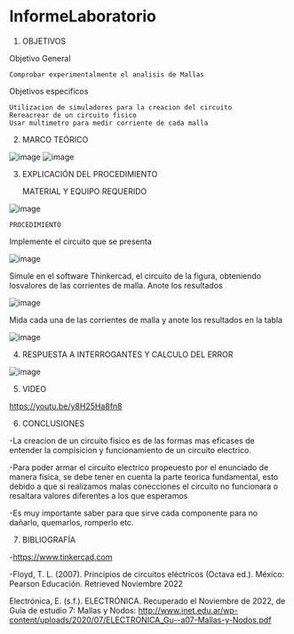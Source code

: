 # InformeLaboratorio


1. OBJETIVOS

Objetivo General

    Comprobar experimentalmente el analisis de Mallas
 
Objetivos especificos

    Utilizacion de simuladores para la creacion del circuito
    Rereacrear de un circuito fisico
    Usar multimetro para medir corriente de cada malla

2. MARCO TEÓRICO 

![image](https://user-images.githubusercontent.com/116781677/202712881-6e8a02f9-2898-4a79-9df1-6155c2893833.png)
![image](https://user-images.githubusercontent.com/116781677/202712905-2501881e-63e5-4a1a-bbce-3a77c8d86b85.png)


3. EXPLICACIÓN DEL PROCEDIMIENTO


    MATERIAL Y EQUIPO REQUERIDO

![image](https://user-images.githubusercontent.com/116781677/202609539-ee96e639-037d-4e88-a232-552b8e8767d6.png)

    PROCEDIMIENTO
    
Implemente el circuito que se presenta

![image](https://user-images.githubusercontent.com/116781677/202705479-9fcdea57-0ef3-4f28-9c97-0a16906ef888.png)

Simule en el software Thinkercad, el circuito de la figura, obteniendo losvalores de las corrientes de malla. Anote los resultados

![image](https://user-images.githubusercontent.com/116781677/202706645-24244935-463e-4ecb-be09-a1ec72403bb6.png)

Mida cada una de las corrientes de malla y anote los resultados en la tabla

![image](https://user-images.githubusercontent.com/116781677/202705674-e63778b3-ee1a-47de-85f0-7de64341f483.png)


4. RESPUESTA A INTERROGANTES Y CALCULO DEL ERROR

![image](https://user-images.githubusercontent.com/116781677/202708522-ffe102f5-613e-404d-a265-b9f5f5451adf.png)


5. VIDEO

https://youtu.be/y8H25Ha8fn8

6. CONCLUSIONES

-La creacion de un circuito fisico es de las formas mas eficases de entender la compisicion y funcionamiento de un circuito electrico.

-Para poder armar el circuito electrico propeuesto por el enunciado de manera fisica, se debe tener en cuenta la parte teorica fundamental, esto debido a que si realizamos malas conecciones el circuito no funcionara o resaltara valores diferentes a los que esperamos

-Es muy importante saber para que sirve cada componente para no dañarlo, quemarlos, romperlo etc.

7. BIBLIOGRAFÍA

-https://www.tinkercad.com

-Floyd, T. L. (2007). Principios de circuitos eléctricos (Octava ed.). México: Pearson Educación. Retrieved Noviembre 2022

Electrónica, E. (s.f.). ELECTRÓNICA. Recuperado el Noviembre de 2022, de Guía de estudio 7: Mallas y Nodos: http://www.inet.edu.ar/wp-content/uploads/2020/07/ELECTRONICA_Gu--a07-Mallas-y-Nodos.pdf

